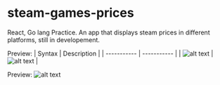 # steam-games-prices

React, Go lang Practice.
An app that displays steam prices in different platforms, still in developement.

Preview:
| Syntax      | Description |
| ----------- | ----------- |
| ![alt text](https://media.giphy.com/media/v1.Y2lkPTc5MGI3NjExYTlzZGZtd3FiaXRxZnFqbXhkeXZteWVvZXd0NG1rM2prNHJ3d3l4OCZlcD12MV9pbnRlcm5hbF9naWZfYnlfaWQmY3Q9Zw/0ZaeejHgpEZgDtBnpX/giphy.gif)      | ![alt text](https://media.giphy.com/media/v1.Y2lkPTc5MGI3NjExc213aG9pbGRnNmYweGVtdzZpbmV6MTlkMjU0OW1lNzhkNTh0N211ciZlcD12MV9pbnRlcm5hbF9naWZfYnlfaWQmY3Q9Zw/6dBnD8Zkvf1sxcoa3d/giphy.gif)       |

 

Preview:
![alt text](https://i.imgur.com/lcXy8th.png)


